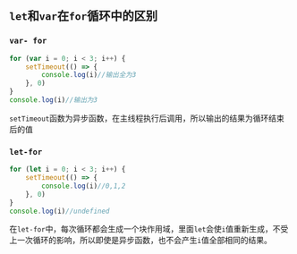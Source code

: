 ## `let`和`var`在`for`循环中的区别

### `var- for`

```javascript
for (var i = 0; i < 3; i++) {
    setTimeout(() => {
        console.log(i)//输出全为3
    }, 0)
}
console.log(i)//输出为3
```

`setTimeout`函数为异步函数，在主线程执行后调用，所以输出的结果为循环结束后的值



### `let-for`

```javascript
for (let i = 0; i < 3; i++) {
    setTimeout(() => {
        console.log(i)//0,1,2
    }, 0)
}
console.log(i)//undefined
```

在`let-for`中，每次循环都会生成一个块作用域，里面`let`会使`i`值重新生成，不受上一次循环的影响，所以即使是异步函数，也不会产生`i`值全部相同的结果。

